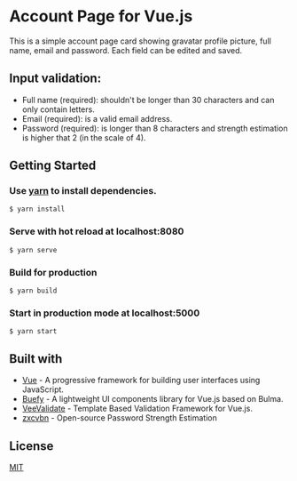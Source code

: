 # Account Page for Vue.js

This is a simple account page card showing gravatar profile picture, full name, email and password. Each field can be edited and saved.

## Input validation:

- Full name (required): shouldn't be longer than 30 characters and can only contain letters.
- Email (required): is a valid email address.
- Password (required): is longer than 8 characters and strength estimation is higher that 2 (in the scale of 4).

## Getting Started

### Use [yarn](https://yarnpkg.com/en/) to install dependencies.

```
$ yarn install
```

### Serve with hot reload at localhost:8080

```
$ yarn serve
```

### Build for production

```
$ yarn build
```

### Start in production mode at localhost:5000

```
$ yarn start
```

## Built with

- [Vue](https://vuejs.org/) - A progressive framework for building user interfaces using JavaScript.
- [Buefy](https://buefy.org/) - A lightweight UI components library for Vue.js based on Bulma.
- [VeeValidate](https://baianat.github.io/vee-validate/) - Template Based Validation Framework for Vue.js.
- [zxcvbn](https://github.com/dropbox/zxcvbn) - Open-source Password Strength Estimation

## License

[MIT](https://choosealicense.com/licenses/mit/)
